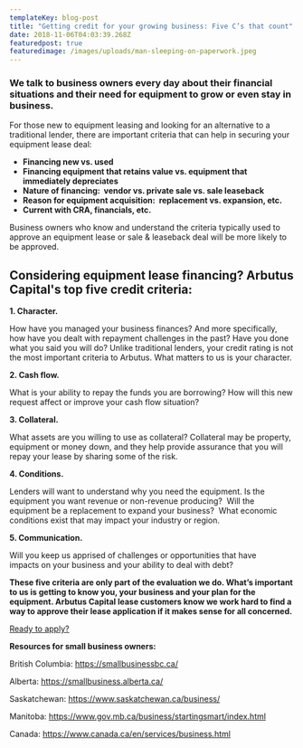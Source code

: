 ```yaml
---
templateKey: blog-post
title: "Getting credit for your growing business: Five C’s that count"
date: 2018-11-06T04:03:39.268Z
featuredpost: true
featuredimage: /images/uploads/man-sleeping-on-paperwork.jpeg
---
```

### We talk to business owners every day about their financial situations and their need for equipment to grow or even stay in business.

For those new to equipment leasing and looking for an alternative to a traditional lender, there are important criteria that can help in securing your equipment lease deal:

* **Financing new vs. used**
* **Financing equipment that retains value vs. equipment that immediately depreciates**
* **Nature of financing:  vendor vs. private sale vs. sale leaseback**
* **Reason for equipment acquisition:  replacement vs. expansion, etc.**
* **Current with CRA, financials, etc.**

Business owners who know and understand the criteria typically used to approve an equipment lease or sale & leaseback deal will be more likely to be approved.

## **Considering equipment lease financing? Arbutus Capital's top five credit criteria:**

**1. Character.**

How have you managed your business finances? And more specifically, how have you dealt with repayment challenges in the past? Have you done what you said you will do? Unlike traditional lenders, your credit rating is not the most important criteria to Arbutus. What matters to us is your character.

**2. Cash flow.** 

What is your ability to repay the funds you are borrowing? How will this new request affect or improve your cash flow situation?

**3. Collateral.** 

What assets are you willing to use as collateral? Collateral may be property, equipment or money down, and they help provide assurance that you will repay your lease by sharing some of the risk.

**4. Conditions.**

Lenders will want to understand why you need the equipment. Is the equipment you want revenue or non-revenue producing?  Will the equipment be a replacement to expand your business?  What economic conditions exist that may impact your industry or region.

**5. Communication.**

Will you keep us apprised of challenges or opportunities that have impacts on your business and your ability to deal with debt?

**These five criteria are only part of the evaluation we do. What’s important to us is getting to know you, your business and your plan for the equipment. Arbutus Capital lease customers know we work hard to find a way to approve their lease application if it makes sense for all concerned.**

[Ready to apply?](https://arbutuscapital.com/contact-us)

**Resources for small business owners:**

British Columbia: <https://smallbusinessbc.ca/>

Alberta: <https://smallbusiness.alberta.ca/>

Saskatchewan: <https://www.saskatchewan.ca/business/>

[](https://smallbusiness.alberta.ca/)Manitoba: <https://www.gov.mb.ca/business/startingsmart/index.html>

Canada: <https://www.canada.ca/en/services/business.html>